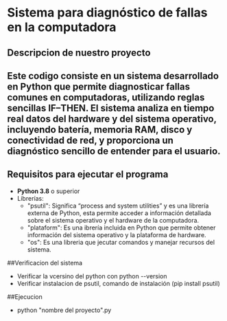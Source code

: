 # Sistema para diagnóstico de fallas en la computadora

## Descripcion de nuestro proyecto
Este codigo consiste en un sistema desarrollado en Python que permite diagnosticar **fallas comunes en computadoras**, utilizando reglas sencillas **IF–THEN**. El sistema analiza en tiempo real datos del hardware y del sistema operativo, incluyendo batería, memoria RAM, disco y conectividad de red, y proporciona un diagnóstico sencillo de entender para el usuario.  
---

## Requisitos para ejecutar el programa
- **Python 3.8** o superior
- Librerías:
  - "psutil": Significa “process and system utilities” y es una librería externa de Python, esta permite acceder a información detallada sobre el sistema operativo y el hardware de la computadora.
  - "plataform": Es una ibrería incluida en Python que permite obtener información del sistema operativo y la plataforma de hardware.
  - "os": Es una libreria que jecutar comandos y manejar recursos del sistema.


##Verificacion del sistema
 - Verificar la vcersino del python con python --version
 - Verificar instalacion de psutil, comando de instalación (pip install psutil)

##Ejecucion
 - python "nombre del proyecto".py
